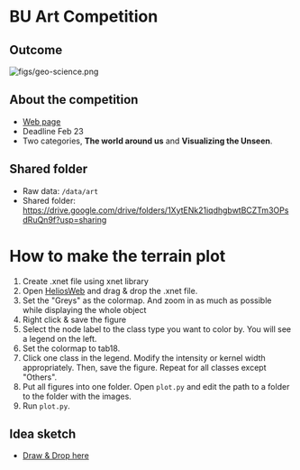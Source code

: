 # BU Art Competition

## Outcome

![figs/geo-science.png](figs/all-sciences-v2.png)

## About the competition

- [Web page](https://www.binghamton.edu/research/division-offices/research-advancement/art-of-science/index.html)
- Deadline Feb 23
- Two categories, **The world around us** and **Visualizing the Unseen**.

## Shared folder
- Raw data: `/data/art`
- Shared folder: https://drive.google.com/drive/folders/1XytENk21iqdhgbwtBCZTm3OPsdRuQn9f?usp=sharing

# How to make the terrain plot

1. Create .xnet file using xnet library
2. Open [HeliosWeb](http://heliosweb.io/docs/example/?advanced&dark&density&size=0.0&layout=0&use2d&densityProperty=Mass) and drag & drop the .xnet file.
3. Set the "Greys" as the colormap. And zoom in as much as possible while displaying the whole object
4. Right click & save the figure
5. Select the node label to the class type you want to color by. You will see a legend on the left.
6. Set the colormap to tab18.
7. Click one class in the legend. Modify the intensity or kernel width appropriately. Then, save the figure. Repeat for all classes except "Others".
8. Put all figures into one folder. Open `plot.py` and edit the path to a folder to the folder with the images.
9. Run `plot.py`.

## Idea sketch
- [Draw & Drop here](https://drive.google.com/drive/folders/1XytENk21iqdhgbwtBCZTm3OPsdRuQn9f?usp=sharing)


